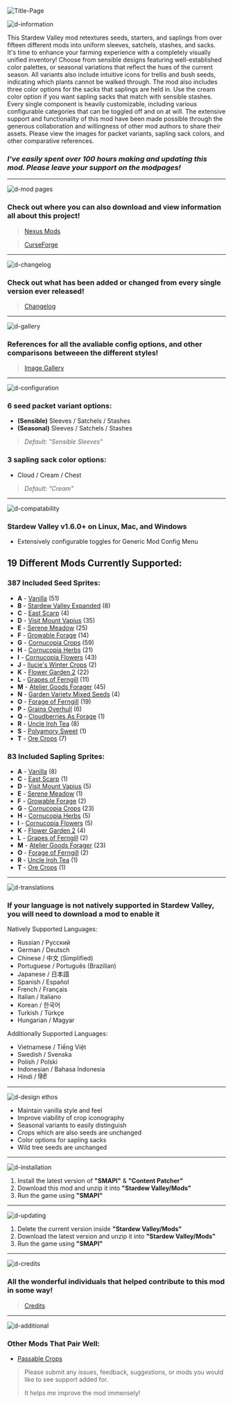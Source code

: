 ![Title-Page](https://github.com/7eventy7/Standardized-Seed-Sprites/assets/75962770/dcacedea-36a2-4f16-961b-42fc27f02232)

![d-information](https://github.com/7eventy7/Standardized-Seed-Sprites/assets/75962770/9ee42555-8ae8-46af-9c4b-27662a3cd7f5)


This Stardew Valley mod retextures seeds, starters, and saplings from over fifteen different mods into uniform sleeves, satchels, stashes, and sacks. It's time to enhance your farming experience with a completely visually unified inventory! Choose from sensible designs featuring well-established color palettes, or seasonal variations that reflect the hues of the current season. All variants also include intuitive icons for trellis and bush seeds, indicating which plants cannot be walked through. The mod also includes three color options for the sacks that saplings are held in. Use the cream color option if you want sapling sacks that match with sensible stashes. Every single component is heavily customizable, including various configurable categories that can be toggled off and on at will. The extensive support and functionality of this mod have been made possible through the generous collaboration and willingness of other mod authors to share their assets. Please view the images for packet variants, sapling sack colors, and other comparative references.

### *I've easily spent over 100 hours making and updating this mod. Please leave your support on the modpages!*

---

![d-mod pages](https://github.com/7eventy7/Standardized-Seed-Sprites/assets/75962770/1bb19eef-47c7-4f2e-b010-20ac666d2004)

### Check out where you can also download and view information all about this project!
> [Nexus Mods](https://www.nexusmods.com/stardewvalley/mods/21305)

> [CurseForge](https://www.curseforge.com/stardewvalley/mods/standardized-seed-sprites)

---

![d-changelog](https://github.com/7eventy7/Standardized-Seed-Sprites/assets/75962770/b2ca18c6-9e68-4b38-a39a-935e5cb61e3b)

### Check out what has been added or changed from every single version ever released!

> [Changelog](https://github.com/7eventy7/Standardized-Seed-Sprites/blob/main/CHANGELOG.md)

---

![d-gallery](https://github.com/7eventy7/Standardized-Seed-Sprites/assets/75962770/11a43a02-c07a-46bb-adcb-0722bbf0a35c)

### References for all the avaliable config options, and other comparisons betweeen the different styles!

> [Image Gallery](https://github.com/7eventy7/Standardized-Seed-Sprites/blob/main/GALLERY.md)

---

![d-configuration](https://github.com/7eventy7/Standardized-Seed-Sprites/assets/75962770/66cfa596-b3f9-4c3f-945b-36c4107ca268)

### 6 seed packet variant options:
- **(Sensible)** Sleeves / Satchels / Stashes
- **(Seasonal)** Sleeves / Satchels / Stashes

> *Default: "Sensible Sleeves"*

### 3 sapling sack color options:
- Cloud / Cream / Chest

> *Default: "Cream"*

---

![d-compatability](https://github.com/7eventy7/Standardized-Seed-Sprites/assets/75962770/4764966c-89b2-4376-96f2-8e31ba78072a)


### **Stardew Valley v1.6.0+ on Linux, Mac, and Windows**
- Extensively configurable toggles for Generic Mod Config Menu

## 19 Different Mods Currently Supported:

### **387 Included Seed Sprites:**
- **A** - [Vanilla](https://www.stardewvalley.net/) (51)
- **B** - [Stardew Valley Expanded](https://www.nexusmods.com/stardewvalley/mods/3753) (8)
- **C** - [East Scarp](https://www.nexusmods.com/stardewvalley/mods/5787) (4)
- **D** - [Visit Mount Vapius](https://www.nexusmods.com/stardewvalley/mods/9600) (35)
- **E** - [Serene Meadow](https://www.nexusmods.com/stardewvalley/mods/20598) (25)
- **F** - [Growable Forage](https://www.nexusmods.com/stardewvalley/mods/20340) (14)
- **G** - [Cornucopia Crops](https://www.nexusmods.com/stardewvalley/mods/19508) (59)
- **H** - [Cornucopia Herbs](https://www.nexusmods.com/stardewvalley/mods/19508) (21)
- **I** - [Cornucopia Flowers](https://www.nexusmods.com/stardewvalley/mods/20290) (43)
- **J** - [Ilucie's Winter Crops](https://www.nexusmods.com/stardewvalley/mods/22575) (2)
- **K** - [Flower Garden 2](https://www.nexusmods.com/stardewvalley/mods/16999) (22)
- **L** - [Grapes of Ferngill](https://www.nexusmods.com/stardewvalley/mods/8684) (11)
- **M** - [Atelier Goods Forager](https://www.nexusmods.com/stardewvalley/mods/22728) (45)
- **N** - [Garden Variety Mixed Seeds](https://www.nexusmods.com/stardewvalley/mods/21133) (4)
- **O** - [Forage of Ferngill](https://www.nexusmods.com/stardewvalley/mods/8828) (19)
- **P** - [Grains Overhull](https://www.nexusmods.com/stardewvalley/mods/20884) (6)
- **Q** - [Cloudberries As Forage](https://www.nexusmods.com/stardewvalley/mods/22057) (1)
- **R** - [Uncle Iroh Tea](https://www.nexusmods.com/stardewvalley/mods/22376) (8)
- **S** - [Polyamory Sweet](https://www.nexusmods.com/stardewvalley/mods/20599) (1)
- **T** - [Ore Crops](https://www.nexusmods.com/stardewvalley/mods/22219) (7)

### **83 Included Sapling Sprites:**
- **A** - [Vanilla](https://www.stardewvalley.net/) (8)
- **C** - [East Scarp](https://www.nexusmods.com/stardewvalley/mods/5787) (1)
- **D** - [Visit Mount Vapius](https://www.nexusmods.com/stardewvalley/mods/9600) (5)
- **E** - [Serene Meadow](https://www.nexusmods.com/stardewvalley/mods/20598) (1)
- **F** - [Growable Forage](https://www.nexusmods.com/stardewvalley/mods/20340) (2)
- **G** - [Cornucopia Crops](https://www.nexusmods.com/stardewvalley/mods/19508) (23)
- **H** - [Cornucopia Herbs](https://www.nexusmods.com/stardewvalley/mods/19508) (5)
- **I** - [Cornucopia Flowers](https://www.nexusmods.com/stardewvalley/mods/20290) (5)
- **K** - [Flower Garden 2](https://www.nexusmods.com/stardewvalley/mods/16999) (4)
- **L** - [Grapes of Ferngill](https://www.nexusmods.com/stardewvalley/mods/8684) (2)
- **M** - [Atelier Goods Forager](https://www.nexusmods.com/stardewvalley/mods/22728) (23)
- **O** - [Forage of Ferngill](https://www.nexusmods.com/stardewvalley/mods/8828) (2)
- **R** - [Uncle Iroh Tea](https://www.nexusmods.com/stardewvalley/mods/22376) (1)
- **T** - [Ore Crops](https://www.nexusmods.com/stardewvalley/mods/22219) (1)

---

![d-translations](https://github.com/7eventy7/Standardized-Seed-Sprites/assets/75962770/4663ceda-68bf-4fe4-81fb-0d0d9ddf802f)

### If your language is not natively supported in Stardew Valley, you will need to download a mod to enable it

Natively Supported Languages:
- Russian / Русский
- German / Deutsch
- Chinese / 中文 (Simplified)
- Portuguese / Português (Brazilian)
- Japanese / 日本語
- Spanish / Español
- French / Français
- Italian / Italiano
- Korean / 한국어
- Turkish / Türkçe
- Hungarian / Magyar

Additionally Supported Languages:
- Vietnamese / Tiếng Việt
- Swedish / Svenska
- Polish / Polski
- Indonesian / Bahasa Indonesia
- Hindi / हिंदी

---

![d-design ethos](https://github.com/7eventy7/Standardized-Seed-Sprites/assets/75962770/3d5af1d1-8f25-481f-bf90-af21eab9a42d)

- Maintain vanilla style and feel
- Improve viability of crop iconography
- Seasonal variants to easily distinguish
- Crops which are also seeds are unchanged
- Color options for sapling sacks
- Wild tree seeds are unchanged

---

![d-installation](https://github.com/7eventy7/Standardized-Seed-Sprites/assets/75962770/5c0ac61c-4fc0-4ed3-ad06-c4d49170e53a)

1. Install the latest version of **"SMAPI"** & **"Content Patcher"**
2. Download this mod and unzip it into **"Stardew Valley/Mods"**
3. Run the game using **"SMAPI"**

---

![d-updating](https://github.com/7eventy7/Standardized-Seed-Sprites/assets/75962770/179d0ff3-e7b2-4ae3-8c9e-24e6916057ad)

1. Delete the current version inside **"Stardew Valley/Mods"**
2. Download the latest version and unzip it into **"Stardew Valley/Mods"**
3. Run the game using **"SMAPI"**

---

![d-credits](https://github.com/7eventy7/Standardized-Seed-Sprites/assets/75962770/505d6df6-a822-4340-a8a3-b5ea8c853b95)

### All the wonderful individuals that helped contribute to this mod in some way!

> [Credits](https://github.com/7eventy7/Standardized-Seed-Sprites/blob/main/CREDITS.md)

---

![d-additional](https://github.com/7eventy7/Standardized-Seed-Sprites/assets/75962770/f27f3f5c-323b-47af-ab5f-e82ed3ac1e61)

### Other Mods That Pair Well:
- [Passable Crops](https://www.nexusmods.com/stardewvalley/mods/15223)



> Please submit any issues, feedback, suggestions, or mods you would like to see support added for.
>
> It helps me improve the mod immensely!
